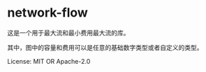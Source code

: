 # network-flow

这是一个用于最大流和最小费用最大流的库。

其中，图中的容量和费用可以是任意的基础数字类型或者自定义的类型。


License: MIT OR Apache-2.0
